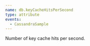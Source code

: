 ```yaml
---
name: db.keyCacheHitsPerSecond
type: attribute
events:
  - CassandraSample
---
```


Number of key cache hits per second.
